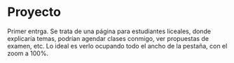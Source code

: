 # Proyecto
Primer entrga. Se trata de una página para estudiantes liceales, donde explicaría temas, podrían agendar clases conmigo, ver propuestas de examen, etc.
Lo ideal es verlo ocupando todo el ancho de la pestaña, con el zoom a 100%.